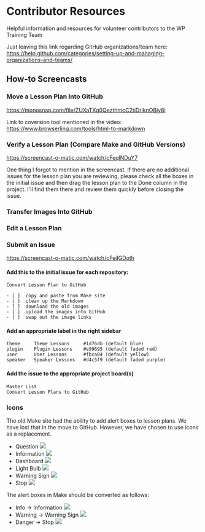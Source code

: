 # Contributor Resources
Helpful information and resources for volunteer contributors to the WP Training Team

Just leaving this link regarding GitHub organizations/team here: 
https://help.github.com/categories/setting-up-and-managing-organizations-and-teams/

## How-to Screencasts
### Move a Lesson Plan Into GitHub
https://monosnap.com/file/ZUXaTXq0QezthmcC2tiDriknOBjy8i

Link to coversion tool mentioned in the video: https://www.browserling.com/tools/html-to-markdown

### Verify a Lesson Plan (Compare Make and GitHub Versions)
https://screencast-o-matic.com/watch/cFeqlNDuY7

One thing I forgot to mention in the screencast. If there are no additional issues for the lesson plan you are reviewing, please check all the boxes in the initial issue and then drag the lesson plan to the Done column in the project. I'll find them there and review them quickly before closing the issue.

### Transfer Images Into GitHub

### Edit a Lesson Plan

### Submit an Issue

https://screencast-o-matic.com/watch/cFejIGDoth

#### Add this to the initial issue for each repository:
```
Convert Lesson Plan to GitHub

- [ ]  copy and paste from Make site
- [ ]  clean up the Markdown
- [ ]  download the old images
- [ ]  upload the images into GitHub
- [ ]  swap out the image links
```

#### Add an appropriate label in the right sidebar
```
theme     Theme Lessons     #1d76db (default blue)
plugin    Plugin Lessons    #e99695 (default faded red)
user      User Lessons      #fbca04 (default yellow)
speaker   Speaker Lessons   #d4c5f9 (default faded purple)
```

#### Add the issue to the appropriate project board(s)
```
Master List
Convert Lesson Plans to GitHub
```

### Icons
The old Make site had the ability to add alert boxes to lesson plans. We have lost that in the move to GitHub. However, we have chosen to use icons as a replacement.

* Question ![](https://raw.githubusercontent.com/wptrainingteam/contributor-resources/tree/master/images/if_Button-White-Help_58495.png)
* Information ![](https://raw.githubusercontent.com/wptrainingteam/contributor-resources/tree/master/images/if_Button-White-Info_58496.png)
* Dashboard ![](https://raw.githubusercontent.com/wptrainingteam/contributor-resources/tree/master/images/if_Dashboard_58527.png)
* Light Bulb ![](https://raw.githubusercontent.com/wptrainingteam/contributor-resources/tree/master/images/if_Light-Bulb-On_58569.png)
* Warning Sign ![](https://raw.githubusercontent.com/wptrainingteam/contributor-resources/tree/master/images/if_Sign-Warning_58607.png)
* Stop ![](https://raw.githubusercontent.com/wptrainingteam/contributor-resources/tree/master/images/if_Stop_58614.png)

The alert boxes in Make should be converted as follows:
* Info -> Information ![](https://raw.githubusercontent.com/wptrainingteam/contributor-resources/tree/master/images/if_Button-White-Info_58496.png)
* Warning -> Warning Sign ![](https://raw.githubusercontent.com/wptrainingteam/contributor-resources/tree/master/images/if_Sign-Warning_58607.png)
* Danger -> Stop ![](https://raw.githubusercontent.com/wptrainingteam/contributor-resources/master/images/if_Stop_58614.png)
